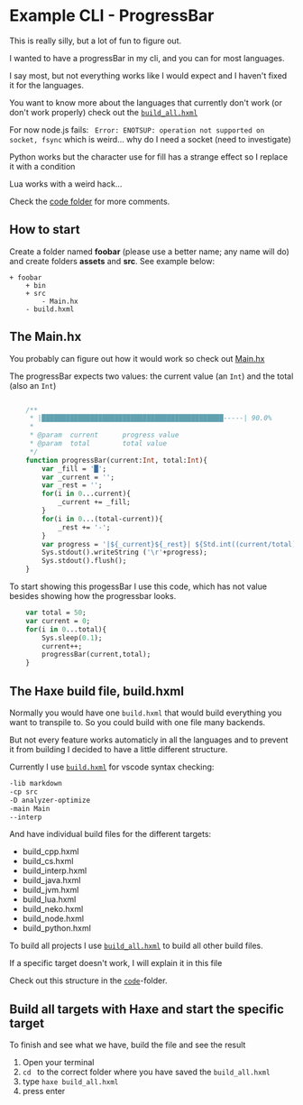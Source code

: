 # Example CLI - ProgressBar

This is really silly, but a lot of fun to figure out.

I wanted to have a progressBar in my cli, and you can for most languages.

I say most, but not everything works like I would expect and I haven't fixed it for the languages.

You want to know more about the languages that currently don't work (or don't work properly) check out the [`build_all.hxml`](https://github.com/MatthijsKamstra/haxesys/tree/master/14cli_progress/code/build_all.hxml)

For now node.js fails: ` Error: ENOTSUP: operation not supported on socket, fsync` which is weird... why do I need a socket (need to investigate)

Python works but the character use for fill has a strange effect so I replace it with a condition

Lua works with a weird hack...

Check the [code folder](https://github.com/MatthijsKamstra/haxesys/tree/master/14cli_progress/code) for more comments.

## How to start

Create a folder named **foobar** (please use a better name; any name will do) and create folders **assets** and **src**.
See example below:

```
+ foobar
	+ bin
	+ src
		- Main.hx
	- build.hxml
```

## The Main.hx

You probably can figure out how it would work so check out [Main.hx](https://github.com/MatthijsKamstra/haxesys/tree/master/14cli_progress/code/src/Main.hx)

The progressBar expects two values: the current value (an `Int`) and the total (also an `Int`)

```haxe

	/**
	 * |█████████████████████████████████████████████-----| 90.0%
	 *
	 * @param  current 		progress value
	 * @param  total   		total value
	 */
	function progressBar(current:Int, total:Int){
		var _fill = '█';
		var _current = '';
		var _rest = '';
		for(i in 0...current){
			_current += _fill;
		}
		for(i in 0...(total-current)){
			_rest += '-';
		}
		var progress = '|${_current}${_rest}| ${Std.int((current/total)*100)}%';
		Sys.stdout().writeString ('\r'+progress);
		Sys.stdout().flush();
	}
```

To start showing this progessBar I use this code, which has not value besides showing how the progressbar looks.

```haxe
	var total = 50;
	var current = 0;
	for(i in 0...total){
		Sys.sleep(0.1);
		current++;
		progressBar(current,total);
	}

```

## The Haxe build file, build.hxml

Normally you would have one `build.hxml` that would build everything you want to transpile to.
So you could build with one file many backends.

But not every feature works automaticly in all the languages and to prevent it from building I decided to have a little different structure.

Currently I use [`build.hxml`](https://github.com/MatthijsKamstra/haxesys/tree/master/14cli_progress/code/build.hxml) for vscode syntax checking:

```bash
-lib markdown
-cp src
-D analyzer-optimize
-main Main
--interp
```

And have individual build files for the different targets:

- build_cpp.hxml
- build_cs.hxml
- build_interp.hxml
- build_java.hxml
- build_jvm.hxml
- build_lua.hxml
- build_neko.hxml
- build_node.hxml
- build_python.hxml

To build all projects I use [`build_all.hxml`](https://github.com/MatthijsKamstra/haxesys/tree/master/14cli_progress/code/build_all.hxml) to build all other build files.

If a specific target doesn't work, I will explain it in this file

Check out this structure in the [`code`](https://github.com/MatthijsKamstra/haxesys/tree/master/14cli_progress/code)-folder.

## Build all targets with Haxe and start the specific target

To finish and see what we have, build the file and see the result

1. Open your terminal
2. `cd ` to the correct folder where you have saved the `build_all.hxml`
3. type `haxe build_all.hxml`
4. press enter
